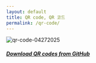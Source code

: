 ```yaml
---
layout: default
title: QR code, QR 코드
permalink: /qr-code/
---
```


![qr-code-04272025](https://github.com/genderwatchdog1/timeline-website/blob/master/qr-codes/title-ix-qr-codes-04292025.png?raw=true)

##### [Download QR codes from GitHub](https://github.com/genderwatchdog1/timeline-website/tree/master/qr-codes)
